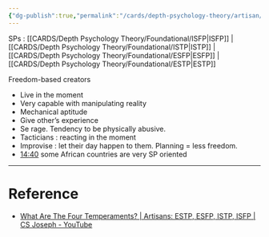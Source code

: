 ```yaml
---
{"dg-publish":true,"permalink":"/cards/depth-psychology-theory/artisan/","created":"2023-01-12T14:31:57.865+01:00","updated":"2023-05-24T15:45:48.883+02:00"}
---
```



SPs : [[CARDS/Depth Psychology Theory/Foundational/ISFP\|ISFP]] | [[CARDS/Depth Psychology Theory/Foundational/ISTP\|ISTP]] | [[CARDS/Depth Psychology Theory/Foundational/ESFP\|ESFP]] | [[CARDS/Depth Psychology Theory/Foundational/ESTP\|ESTP]] 

Freedom-based creators
- Live in the moment 
- Very capable with manipulating reality
- Mechanical aptitude 
- Give other’s experience 
- Se rage. Tendency to be physically abusive. 
- Tacticians : reacting in the moment 
- Improvise : let their day happen to them. Planning = less freedom. 
- [14:40](https://www.youtube.com/watch?v=heBzJzV8ExA&t=880s) some African countries are very SP oriented

---
# Reference 
- [What Are The Four Temperaments? | Artisans: ESTP, ESFP, ISTP, ISFP | CS Joseph - YouTube](https://www.youtube.com/watch?v=71oiEacnpuE)